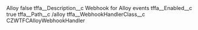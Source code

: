 <?xml version="1.0" encoding="UTF-8"?>
<CustomMetadata xmlns="http://soap.sforce.com/2006/04/metadata" xmlns:xsi="http://www.w3.org/2001/XMLSchema-instance" xmlns:xsd="http://www.w3.org/2001/XMLSchema">
    <label>Alloy</label>
    <protected>false</protected>
    <values>
        <field>tffa__Description__c</field>
        <value xsi:type="xsd:string">Webhook for Alloy events</value>
    </values>
    <values>
        <field>tffa__Enabled__c</field>
        <value xsi:type="xsd:boolean">true</value>
    </values>
    <values>
        <field>tffa__Path__c</field>
        <value xsi:type="xsd:string">/alloy</value>
    </values>
    <values>
        <field>tffa__WebhookHandlerClass__c</field>
        <value xsi:type="xsd:string">CZWTFCAlloyWebhookHandler</value>
    </values>
</CustomMetadata>
